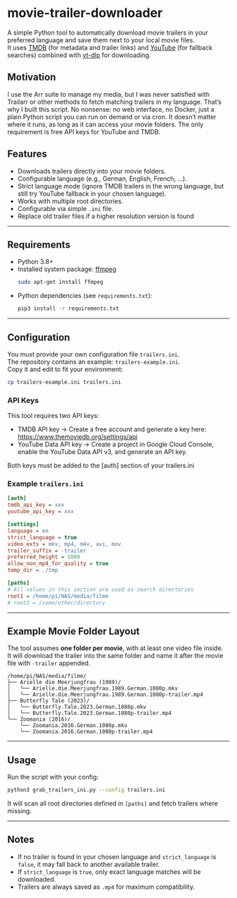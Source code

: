 # movie-trailer-downloader

A simple Python tool to automatically download movie trailers in your preferred language and save them next to your local movie files.  
It uses [TMDB](https://www.themoviedb.org/) (for metadata and trailer links) and [YouTube](https://www.youtube.com/) (for fallback searches) combined with [yt-dlp](https://github.com/yt-dlp/yt-dlp) for downloading.  

## Motivation

I use the Arr suite to manage my media, but I was never satisfied with Trailarr or other methods to fetch matching trailers in my language. That’s why I built this script. No nonsense: no web interface, no Docker, just a plain Python script you can run on demand or via cron. It doesn’t matter where it runs, as long as it can access your movie folders. The only requirement is free API keys for YouTube and TMDB.


## Features
- Downloads trailers directly into your movie folders.
- Configurable language (e.g., German, English, French, …).
- Strict language mode (ignore TMDB trailers in the wrong language, but still try YouTube fallback in your chosen language).
- Works with multiple root directories.
- Configurable via simple `.ini` file.  
- Replace old trailer files if a higher resolution version is found

---

## Requirements
- Python 3.8+
- Installed system package: [ffmpeg](https://ffmpeg.org/)  
  ```bash
  sudo apt-get install ffmpeg
  ```
- Python dependencies (see `requirements.txt`):  
  ```bash
  pip3 install -r requirements.txt
  ```

---



## Configuration

You must provide your own configuration file `trailers.ini`.  
The repository contains an example: `trailers-example.ini`.  
Copy it and edit to fit your environment:

```bash
cp trailers-example.ini trailers.ini
```

### API Keys

This tool requires two API keys:  
- TMDB API key → Create a free account and generate a key here: https://www.themoviedb.org/settings/api  
- YouTube Data API key → Create a project in Google Cloud Console, enable the YouTube Data API v3, and generate an API key.

Both keys must be added to the [auth] section of your trailers.ini

### Example `trailers.ini`

```ini
[auth]
tmdb_api_key = xxx
youtube_api_key = xxx

[settings]
language = en
strict_language = true
video_exts = mkv, mp4, m4v, avi, mov
trailer_suffix = -trailer
preferred_height = 1080
allow_non_mp4_for_quality = true
temp_dir = ./tmp

[paths]
# All values in this section are used as search directories
root1 = /home/pi/NAS/media/filme
# root2 = /some/other/directory
```

---

## Example Movie Folder Layout

The tool assumes **one folder per movie**, with at least one video file inside.  
It will download the trailer into the same folder and name it after the movie file with `-trailer` appended.

```
/home/pi/NAS/media/filme/
├── Arielle die Meerjungfrau (1989)/
│   └── Arielle.die.Meerjungfrau.1989.German.1080p.mkv
│   └── Arielle.die.Meerjungfrau.1989.German.1080p-trailer.mp4
├── Butterfly Tale (2023)/
│   └── Butterfly.Tale.2023.German.1080p.mkv
│   └── Butterfly.Tale.2023.German.1080p-trailer.mp4
└── Zoomania (2016)/
    └── Zoomania.2016.German.1080p.mkv
    └── Zoomania.2016.German.1080p-trailer.mp4
```

---

## Usage

Run the script with your config:

```bash
python3 grab_trailers_ini.py --config trailers.ini
```

It will scan all root directories defined in `[paths]` and fetch trailers where missing.

---

## Notes
- If no trailer is found in your chosen language and `strict_language` is `false`, it may fall back to another available trailer.  
- If `strict_language` is `true`, only exact language matches will be downloaded.  
- Trailers are always saved as `.mp4` for maximum compatibility.
